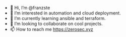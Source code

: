 - 👋 Hi, I’m @franzste
- 👀 I’m interested in automation and cloud deployment.
- 🌱 I’m currently learning ansible and terraform.
- 💞️ I’m looking to collaborate on cool projects.
- 📫 How to reach me https://zerosec.xyz

<!---
franzste/franzste is a ✨ special ✨ repository because its `README.md` (this file) appears on your GitHub profile.
You can click the Preview link to take a look at your changes.
--->
